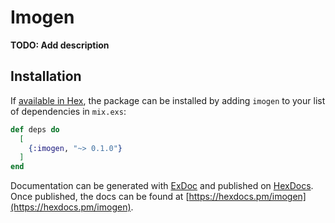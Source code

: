 # Imogen

**TODO: Add description**

## Installation

If [available in Hex](https://hex.pm/docs/publish), the package can be installed
by adding `imogen` to your list of dependencies in `mix.exs`:

```elixir
def deps do
  [
    {:imogen, "~> 0.1.0"}
  ]
end
```

Documentation can be generated with [ExDoc](https://github.com/elixir-lang/ex_doc)
and published on [HexDocs](https://hexdocs.pm). Once published, the docs can
be found at [https://hexdocs.pm/imogen](https://hexdocs.pm/imogen).

